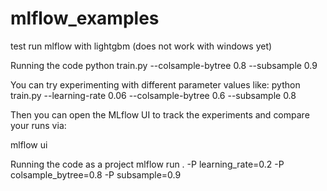 # mlflow_examples
test run mlflow with lightgbm (does not work with windows yet)

Running the code
python train.py --colsample-bytree 0.8 --subsample 0.9

You can try experimenting with different parameter values like:
python train.py --learning-rate 0.06 --colsample-bytree 0.6 --subsample 0.8

Then you can open the MLflow UI to track the experiments and compare your runs via:

mlflow ui

Running the code as a project
mlflow run . -P learning_rate=0.2 -P colsample_bytree=0.8 -P subsample=0.9

